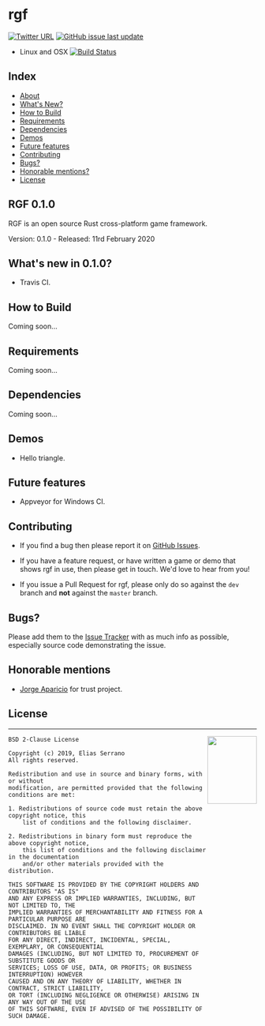 # rgf

[![Twitter URL](https://img.shields.io/badge/tweet-feserr-blue.svg?longCache=true&style=for-the-badge)](https://twitter.com/feserr_)
[![GitHub issue last update](https://img.shields.io/badge/updated-january%202020-red.svg?longCache=true&style=for-the-badge)](https://github.com/feserr/rgf)

- Linux and OSX [![Build Status](https://travis-ci.org/feserr/rgf.svg?branch=master)](https://travis-ci.org/feserr/rgf)

## Index

- [About](#about)
- [What's New?](#whats-new)
- [How to Build](#how-to-build)
- [Requirements](#requirements)
- [Dependencies](#dependencies)
- [Demos](#demos)
- [Future features](#future)
- [Contributing](#contributing)
- [Bugs?](#bugs)
- [Honorable mentions?](#mentions)
- [License](#license)

<a name="about"></a>
## RGF 0.1.0

RGF is an open source Rust cross-platform game framework.

Version: 0.1.0 - Released: 11rd February 2020

<a name="whats-new"></a>
## What's new in 0.1.0?

* Travis CI.

<a name="how-to-build"></a>
## How to Build

Coming soon...

<a name="requirements"></a>
## Requirements

Coming soon...

<a name="dependencies"></a>
## Dependencies

Coming soon...

<a name="demos"></a>
## Demos

* Hello triangle.

<a name="future"></a>
## Future features

* Appveyor for Windows CI.

<a name="contributing"></a>
## Contributing

- If you find a bug then please report it on [GitHub Issues][issues].

- If you have a feature request, or have written a game or demo that shows rgf in use, then please get in touch. We'd love to hear from you!

- If you issue a Pull Request for rgf, please only do so against the `dev` branch and **not** against the `master` branch.

<a name="bugs"></a>
## Bugs?

Please add them to the [Issue Tracker][issues] with as much info as possible, especially source code demonstrating the issue.

<a name="mentions"></a>
## Honorable mentions

* [Jorge Aparicio](https://github.com/japaric) for trust project.

<a name="license"></a>
## License
-----------------------------------------------------------------------

<a href="http://opensource.org/licenses/BSD-2-Clause" target="_blank">
<img align="right" width="100" height="137"
 src="https://opensource.org/files/OSI_Approved_License.png">
</a>

	BSD 2-Clause License

	Copyright (c) 2019, Elias Serrano
	All rights reserved.

	Redistribution and use in source and binary forms, with or without
	modification, are permitted provided that the following conditions are met:

	1. Redistributions of source code must retain the above copyright notice, this
		list of conditions and the following disclaimer.

	2. Redistributions in binary form must reproduce the above copyright notice,
		this list of conditions and the following disclaimer in the documentation
		and/or other materials provided with the distribution.

	THIS SOFTWARE IS PROVIDED BY THE COPYRIGHT HOLDERS AND CONTRIBUTORS "AS IS"
	AND ANY EXPRESS OR IMPLIED WARRANTIES, INCLUDING, BUT NOT LIMITED TO, THE
	IMPLIED WARRANTIES OF MERCHANTABILITY AND FITNESS FOR A PARTICULAR PURPOSE ARE
	DISCLAIMED. IN NO EVENT SHALL THE COPYRIGHT HOLDER OR CONTRIBUTORS BE LIABLE
	FOR ANY DIRECT, INDIRECT, INCIDENTAL, SPECIAL, EXEMPLARY, OR CONSEQUENTIAL
	DAMAGES (INCLUDING, BUT NOT LIMITED TO, PROCUREMENT OF SUBSTITUTE GOODS OR
	SERVICES; LOSS OF USE, DATA, OR PROFITS; OR BUSINESS INTERRUPTION) HOWEVER
	CAUSED AND ON ANY THEORY OF LIABILITY, WHETHER IN CONTRACT, STRICT LIABILITY,
	OR TORT (INCLUDING NEGLIGENCE OR OTHERWISE) ARISING IN ANY WAY OUT OF THE USE
	OF THIS SOFTWARE, EVEN IF ADVISED OF THE POSSIBILITY OF SUCH DAMAGE.

[issues]: https://github.com/feserr/rgf/issues
